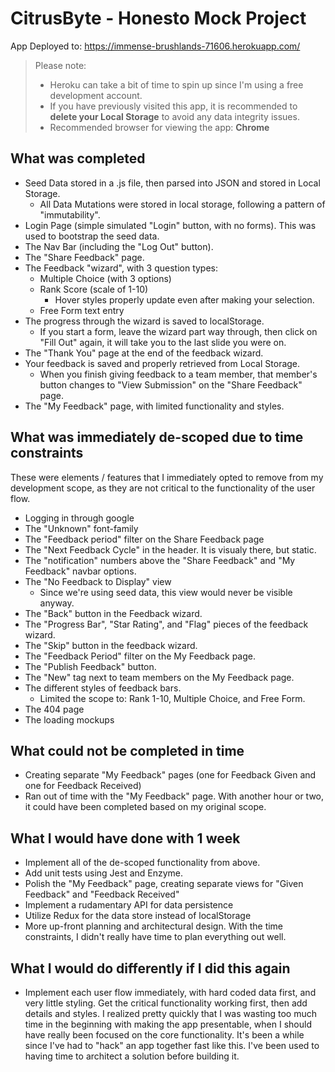 # CitrusByte - Honesto Mock Project

App Deployed to: https://immense-brushlands-71606.herokuapp.com/

> Please note:
> - Heroku can take a bit of time to spin up since I'm using a free development account.
> - If you have previously visited this app, it is recommended to **delete your Local Storage** to avoid any data integrity issues.
> - Recommended browser for viewing the app: **Chrome**

## What was completed
- Seed Data stored in a .js file, then parsed into JSON and stored in Local Storage.
    - All Data Mutations were stored in local storage, following a pattern of "immutability".
- Login Page (simple simulated "Login" button, with no forms). This was used to bootstrap the seed data.
- The Nav Bar (including the "Log Out" button).
- The "Share Feedback" page.
- The Feedback "wizard", with 3 question types:
    - Multiple Choice (with 3 options)
    - Rank Score (scale of 1-10)
        - Hover styles properly update even after making your selection.
    - Free Form text entry
- The progress through the wizard is saved to localStorage.
    - If you start a form, leave the wizard part way through, then click on "Fill Out" again, it will take you to the last slide you were on.
- The "Thank You" page at the end of the feedback wizard.
- Your feedback is saved and properly retrieved from Local Storage.
    - When you finish giving feedback to a team member, that member's button changes to "View Submission" on the "Share Feedback" page.
- The "My Feedback" page, with limited functionality and styles.

## What was immediately de-scoped due to time constraints
These were elements / features that I immediately opted to remove from my development scope, as they are not critical to the functionality of the user flow.

- Logging in through google
- The "Unknown" font-family
- The "Feedback period" filter on the Share Feedback page
- The "Next Feedback Cycle" in the header. It is visualy there, but static.
- The "notification" numbers above the "Share Feedback" and "My Feedback" navbar options.
- The "No Feedback to Display" view
    - Since we're using seed data, this view would never be visible anyway.
- The "Back" button in the Feedback wizard.
- The "Progress Bar", "Star Rating", and "Flag" pieces of the feedback wizard.
- The "Skip" button in the feedback wizard.
- The "Feedback Period" filter on the My Feedback page.
- The "Publish Feedback" button.
- The "New" tag next to team members on the My Feedback page.
- The different styles of feedback bars.
    - Limited the scope to: Rank 1-10, Multiple Choice, and Free Form.
- The 404 page
- The loading mockups

## What could not be completed in time
- Creating separate "My Feedback" pages (one for Feedback Given and one for Feedback Received)
- Ran out of time with the "My Feedback" page. With another hour or two, it could have been completed based on my original scope.


## What I would have done with 1 week
- Implement all of the de-scoped functionality from above.
- Add unit tests using Jest and Enzyme.
- Polish the "My Feedback" page, creating separate views for "Given Feedback" and "Feedback Received"
- Implement a rudamentary API for data persistence
- Utilize Redux for the data store instead of localStorage
- More up-front planning and architectural design. With the time constraints, I didn't really have time to plan everything out well.

## What I would do differently if I did this again
- Implement each user flow immediately, with hard coded data first, and very little styling. Get the critical functionality working first, then add details and styles. I realized pretty quickly that I was wasting too much time in the beginning with making the app presentable, when I should have really been focused on the core functionality. It's been a while since I've had to "hack" an app together fast like this. I've been used to having time to architect a solution before building it.
